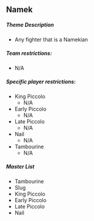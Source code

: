## Namek

##### Theme Description
- Any fighter that is a Namekian

##### Team restrictions:
  - N/A 

##### Specific player restrictions:

- King Piccolo
  - N/A 
- Early Piccolo
  - N/A 
- Late Piccolo
  - N/A 
- Nail
  - N/A 
- Tambourine
  - N/A 
  
##### Master List
- Tambourine
- Slug
- King Piccolo
- Early Piccolo
- Late Piccolo
- Nail
